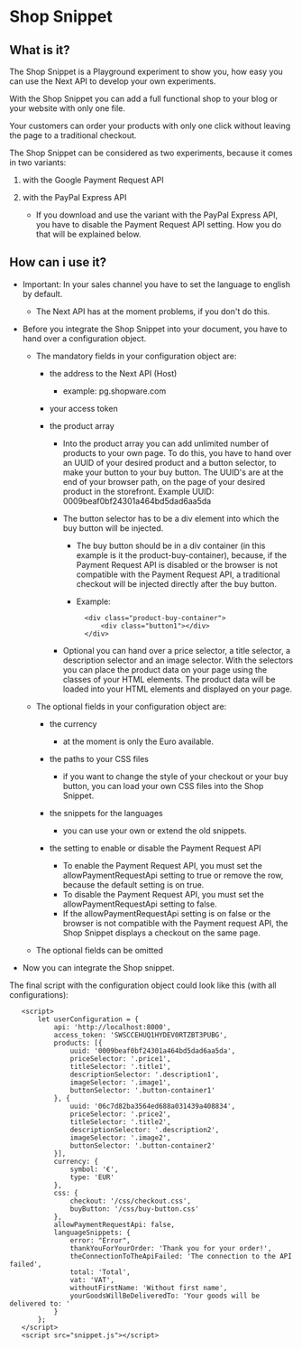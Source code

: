 # Shop Snippet

## What is it?

The Shop Snippet is a Playground experiment to show you, how easy you can use the Next API to develop your own experiments.

With the Shop Snippet you can add a full functional shop to your blog or your website with only one file.

Your customers can order your products with only one click without leaving the page to a traditional checkout.

The Shop Snippet can be considered as two experiments, because it comes in two variants:
    
   1. with the Google Payment Request API
   
   2. with the PayPal Express API
        * If you download and use the variant with the PayPal Express API, you have to disable the Payment Request API setting.
          How you do that will be explained below.
    

## How can i use it?

* Important: In your sales channel you have to set the language to english by default.
    * The Next API has at the moment problems, if you don't do this.
    
* Before you integrate the Shop Snippet into your document, you have to hand over a configuration object.
    
    * The mandatory fields in your configuration object are:
    
        * the address to the Next API (Host)
            * example: pg.shopware.com
            
        * your access token
        
        * the product array
        
            * Into the product array you can add unlimited number of products to your own page.
              To do this, you have to hand over an UUID of your desired product and a button selector, to make your button to your buy button.
              The UUID's are at the end of your browser path, on the page of your desired product in the storefront.
              Example UUID: 0009beaf0bf24301a464bd5dad6aa5da
              
            * The button selector has to be a div element into which the buy button will be injected.
                * The buy button should be in a div container (in this example is it the product-buy-container), because, if the Payment Request API
                is disabled or the browser is not compatible with the Payment Request API, a traditional checkout will be injected directly after the buy button. 
                * Example:
                
                        <div class="product-buy-container">
                            <div class="button1"></div>
                        </div>
            
            * Optional you can hand over a price selector, a title selector, a description selector and an image selector.
              With the selectors you can place the product data on your page using the classes of your HTML elements.
              The product data will be loaded into your HTML elements and displayed on your page.
              
    * The optional fields in your configuration object are:
    
        * the currency
            * at the moment is only the Euro available.
            
        * the paths to your CSS files
            * if you want to change the style of your checkout or your buy button,
              you can load your own CSS files into the Shop Snippet.
              
        * the snippets for the languages
            * you can use your own or extend the old snippets.
            
        * the setting to enable or disable the Payment Request API
            * To enable the Payment Request API, you must set the allowPaymentRequestApi setting to true or remove the row,
              because the default setting is on true.
            * To disable the Payment Request API, you must set the allowPaymentRequestApi setting to false.
            * If the allowPaymentRequestApi setting is on false or the browser is not compatible with the Payment request API, 
              the Shop Snippet displays a checkout on the same page.
              
    * The optional fields can be omitted
    
* Now you can integrate the Shop snippet.
                  
The final script with the configuration object could look like this (with all configurations):
   
       <script>
           let userConfiguration = {
               api: 'http://localhost:8000',
               access_token: 'SWSCCEHUQ1HYDEV0RTZBT3PUBG',
               products: [{
                   uuid: '0009beaf0bf24301a464bd5dad6aa5da',
                   priceSelector: '.price1',
                   titleSelector: '.title1',
                   descriptionSelector: '.description1',
                   imageSelector: '.image1',
                   buttonSelector: '.button-container1'
               }, {
                   uuid: '06c7d82ba3564ed688a031439a408834',
                   priceSelector: '.price2',
                   titleSelector: '.title2',
                   descriptionSelector: '.description2',
                   imageSelector: '.image2',
                   buttonSelector: '.button-container2'
               }],
               currency: {
                   symbol: '€',
                   type: 'EUR'
               },
               css: {
                   checkout: '/css/checkout.css',
                   buyButton: '/css/buy-button.css'
               },
               allowPaymentRequestApi: false,
               languageSnippets: {
                   error: "Error",
                   thankYouForYourOrder: 'Thank you for your order!',
                   theConnectionToTheApiFailed: 'The connection to the API failed',
                   total: 'Total',
                   vat: 'VAT',
                   withoutFirstName: 'Without first name',
                   yourGoodsWillBeDeliveredTo: 'Your goods will be delivered to: '
               }
           };
       </script>
       <script src="snippet.js"></script>
